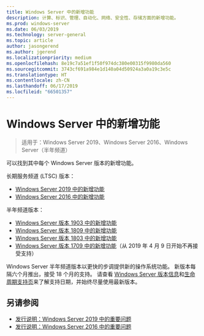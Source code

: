 ```yaml
---
title: Windows Server 中的新增功能
description: 计算、标识、管理、自动化、网络、安全性、存储方面的新增功能。
ms.prod: windows-server
ms.date: 06/03/2019
ms.technology: server-general
ms.topic: article
author: jasongerend
ms.author: jgerend
ms.localizationpriority: medium
ms.openlocfilehash: 8e19c7a51ef1f50f974dc380e00315f9980da560
ms.sourcegitcommit: 3743cf691a984e1d140a04d50924a3a0a19c3e5c
ms.translationtype: HT
ms.contentlocale: zh-CN
ms.lasthandoff: 06/17/2019
ms.locfileid: "66501357"
---
```

# <a name="whats-new-in-windows-server"></a>Windows Server 中的新增功能

>适用于：Windows Server 2019、Windows Server 2016、Windows Server（半年频道）

可以找到其中每个 Windows Server 版本的新增功能。  

长期服务频道 (LTSC) 版本：

- [Windows Server 2019 中的新增功能](../get-started-19/whats-new-19.md)
- [Windows Server 2016 中的新增功能](whats-new-in-windows-server-2016.md)

半年频道版本：

- [Windows Server 版本 1903 中的新增功能](../get-started-19/whats-new-in-windows-server-1903.md)
- [Windows Server 版本 1809 中的新增功能](whats-new-in-windows-server-1809.md)
- [Windows Server 版本 1803 中的新增功能](whats-new-in-windows-server-1803.md)
- [Windows Server 版本 1709 中的新增功能](whats-new-in-windows-server-1709.md)（从 2019 年 4 月 9 日开始不再接受支持）

Windows Server 半年频道版本以更快的步调提供新的操作系统功能。 新版本每隔六个月推出，接受 18 个月的支持。 请查看 [Windows Server 版本信息](windows-server-release-info.md)和[生命周期支持页](https://support.microsoft.com/lifecycle)来了解支持日期，并始终尽量使用最新版本。

## <a name="see-also"></a>另请参阅

- [发行说明：Windows Server 2019 中的重要问题](../get-started-19/rel-notes-19.md)
- [发行说明：Windows Server 2016 中的重要问题](Windows-Server-2016-GA-Release-Notes.md)